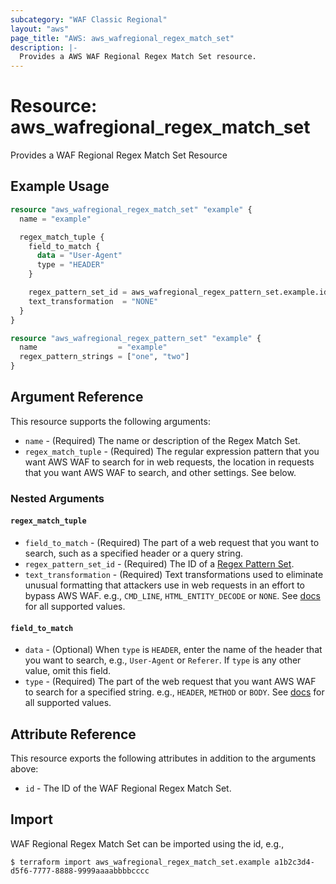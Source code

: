 ```yaml
---
subcategory: "WAF Classic Regional"
layout: "aws"
page_title: "AWS: aws_wafregional_regex_match_set"
description: |-
  Provides a AWS WAF Regional Regex Match Set resource.
---
```


# Resource: aws_wafregional_regex_match_set

Provides a WAF Regional Regex Match Set Resource

## Example Usage

```terraform
resource "aws_wafregional_regex_match_set" "example" {
  name = "example"

  regex_match_tuple {
    field_to_match {
      data = "User-Agent"
      type = "HEADER"
    }

    regex_pattern_set_id = aws_wafregional_regex_pattern_set.example.id
    text_transformation  = "NONE"
  }
}

resource "aws_wafregional_regex_pattern_set" "example" {
  name                  = "example"
  regex_pattern_strings = ["one", "two"]
}
```

## Argument Reference

This resource supports the following arguments:

* `name` - (Required) The name or description of the Regex Match Set.
* `regex_match_tuple` - (Required) The regular expression pattern that you want AWS WAF to search for in web requests, the location in requests that you want AWS WAF to search, and other settings. See below.

### Nested Arguments

#### `regex_match_tuple`

* `field_to_match` - (Required) The part of a web request that you want to search, such as a specified header or a query string.
* `regex_pattern_set_id` - (Required) The ID of a [Regex Pattern Set](/docs/providers/aws/r/waf_regex_pattern_set.html).
* `text_transformation` - (Required) Text transformations used to eliminate unusual formatting that attackers use in web requests in an effort to bypass AWS WAF.
  e.g., `CMD_LINE`, `HTML_ENTITY_DECODE` or `NONE`.
  See [docs](http://docs.aws.amazon.com/waf/latest/APIReference/API_ByteMatchTuple.html#WAF-Type-ByteMatchTuple-TextTransformation)
  for all supported values.

#### `field_to_match`

* `data` - (Optional) When `type` is `HEADER`, enter the name of the header that you want to search, e.g., `User-Agent` or `Referer`.
  If `type` is any other value, omit this field.
* `type` - (Required) The part of the web request that you want AWS WAF to search for a specified string.
  e.g., `HEADER`, `METHOD` or `BODY`.
  See [docs](http://docs.aws.amazon.com/waf/latest/APIReference/API_FieldToMatch.html)
  for all supported values.

## Attribute Reference

This resource exports the following attributes in addition to the arguments above:

* `id` - The ID of the WAF Regional Regex Match Set.

## Import

WAF Regional Regex Match Set can be imported using the id, e.g.,

```
$ terraform import aws_wafregional_regex_match_set.example a1b2c3d4-d5f6-7777-8888-9999aaaabbbbcccc
```
